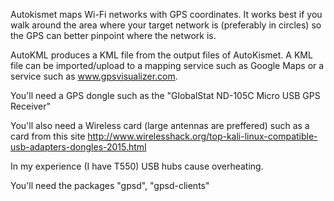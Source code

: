 Autokismet maps Wi-Fi networks with GPS coordinates. It works best if you
walk around the area where your target network is (preferably in circles) 
so the GPS can better pinpoint where the network is.

AutoKML produces a KML file from the output files of AutoKismet. A KML 
file can be imported/upload to a mapping service such as Google Maps 
or a service such as www.gpsvisualizer.com.

You'll need a GPS dongle such as the 
"GlobalStat ND-105C Micro USB GPS Receiver"

You'll also need a Wireless card (large antennas are preffered) such as 
a card from this site http://www.wirelesshack.org/top-kali-linux-compatible-usb-adapters-dongles-2015.html

In my experience (I have T550) USB hubs cause overheating.

You'll need the packages "gpsd", "gpsd-clients"
